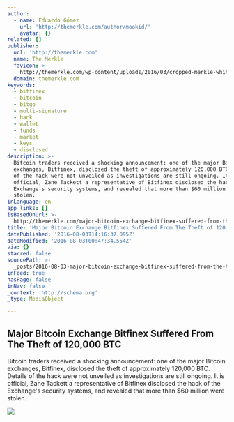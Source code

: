 ```yaml
---
author:
  - name: Eduardo Gómez
    url: 'http://themerkle.com/author/mookid/'
    avatar: {}
related: []
publisher:
  url: 'http://themerkle.com'
  name: The Merkle
  favicon: >-
    http://themerkle.com/wp-content/uploads/2016/03/cropped-merkle-white-1-192x192.png
  domain: themerkle.com
keywords:
  - bitfinex
  - bitcoin
  - bitgo
  - multi-signature
  - hack
  - wallet
  - funds
  - market
  - keys
  - disclosed
description: >-
  Bitcoin traders received a shocking announcement: one of the major Bitcoin
  exchanges, Bitfinex, disclosed the theft of approximately 120,000 BTC. Details
  of the hack were not unveiled as investigations are still ongoing. It is
  official, Zane Tackett a representative of Bitfinex disclosed the hack of the
  Exchange's security systems, and revealed that more than $60 million were
  stolen.
inLanguage: en
app_links: []
isBasedOnUrl: >-
  http://themerkle.com/major-bitcoin-exchange-bitfinex-suffered-from-the-theft-of-120000-btc/
title: 'Major Bitcoin Exchange Bitfinex Suffered From The Theft of 120,000 BTC'
datePublished: '2016-08-03T14:16:37.095Z'
dateModified: '2016-08-03T00:47:34.554Z'
via: {}
starred: false
sourcePath: >-
  _posts/2016-08-03-major-bitcoin-exchange-bitfinex-suffered-from-the-theft-of-1.md
inFeed: true
hasPage: false
inNav: false
_context: 'http://schema.org'
_type: MediaObject

---
```

<article style=""><h1>Major Bitcoin Exchange Bitfinex Suffered From The Theft of 120,000 BTC</h1><p>Bitcoin traders received a shocking announcement: one of the major Bitcoin exchanges, Bitfinex, disclosed the theft of approximately 120,000 BTC. Details of the hack were not unveiled as investigations are still ongoing. It is official, Zane Tackett a representative of Bitfinex disclosed the hack of the Exchange's security systems, and revealed that more than $60 million were stolen.</p><img src="http://themerkle.com/wp-content/uploads/2015/01/hackerbitstamp.jpg" /></article>